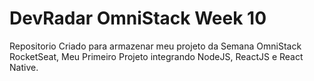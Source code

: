 # DevRadar OmniStack Week 10
 Repositorio Criado para armazenar meu projeto da Semana OmniStack RocketSeat, 
 Meu Primeiro Projeto integrando NodeJS, ReactJS e React Native.
 

